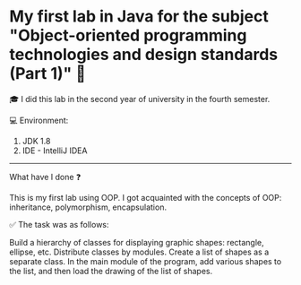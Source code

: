 # My first lab in __Java__ for the subject "Object-oriented programming technologies and design standards (Part 1)" :cherry_blossom:

:mortar_board: I did this lab in the second year of university in the fourth semester.
 
:computer: Environment:

1. JDK 1.8
2. IDE - IntelliJ IDEA

________________________________________________________________________________________________

What have I done :question:

This is my first lab using OOP. I got acquainted with the concepts of OOP:  inheritance, polymorphism, encapsulation.

:white_check_mark: The task was as follows:

Build a hierarchy of classes for displaying graphic shapes: rectangle, ellipse, etc. Distribute classes by modules. Create a list of shapes as a separate class. In the main module of the program, add various shapes to the list, and then load the drawing of the list of shapes.
